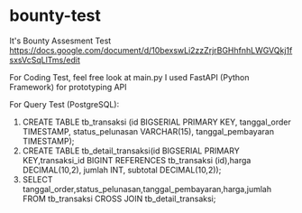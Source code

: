 # bounty-test
It's Bounty Assesment Test
https://docs.google.com/document/d/10bexswLi2zzZrjrBGHhfnhLWGVQkj1fsxsVcSqLlTms/edit

For Coding Test, feel free look at main.py
I used FastAPI (Python Framework) for prototyping API

For Query Test (PostgreSQL):
1. CREATE TABLE tb_transaksi (id BIGSERIAL PRIMARY KEY, tanggal_order TIMESTAMP, status_pelunasan VARCHAR(15), tanggal_pembayaran TIMESTAMP);
2. CREATE TABLE tb_detail_transaksi(id BIGSERIAL PRIMARY KEY,transaksi_id BIGINT REFERENCES tb_transaksi (id),harga DECIMAL(10,2), jumlah INT, subtotal DECIMAL(10,2));
3. SELECT tanggal_order,status_pelunasan,tanggal_pembayaran,harga,jumlah FROM tb_transaksi CROSS JOIN tb_detail_transaksi;

